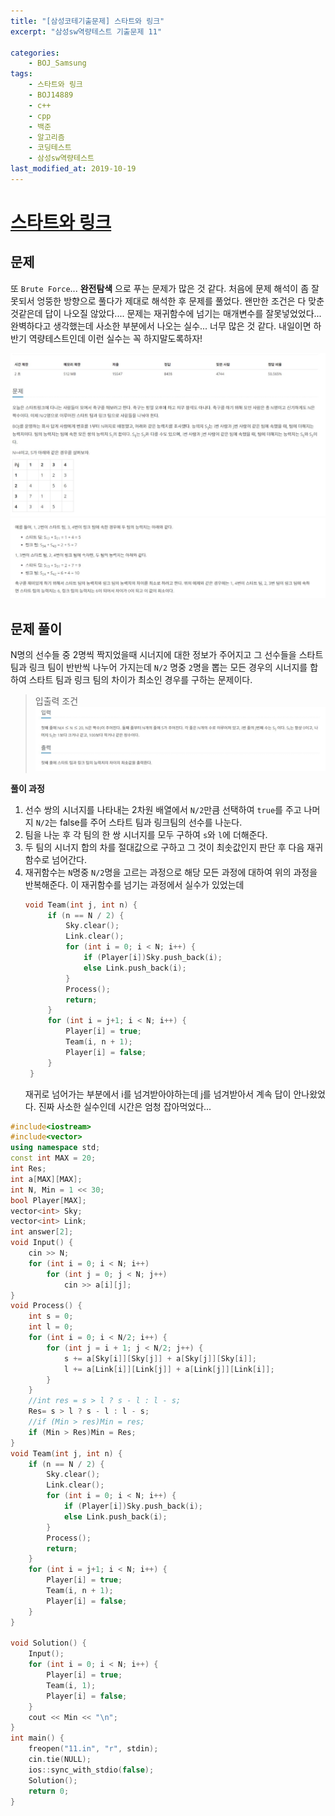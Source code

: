 ```yaml
---
title: "[삼성코테기출문제] 스타트와 링크"
excerpt: "삼성sw역량테스트 기출문제 11"

categories:
    - BOJ_Samsung
tags:
    - 스타트와 링크
    - BOJ14889
    - c++
    - cpp
    - 백준
    - 알고리즘
    - 코딩테스트
    - 삼성sw역량테스트
last_modified_at: 2019-10-19
---  
```

# [스타트와 링크](https://www.acmicpc.net/problem/14889)  
  
## 문제  
또  `Brute Force`... __완전탐색__ 으로 푸는 문제가 많은 것 같다. 처음에 문제 해석이 좀 잘못되서 엉뚱한 방향으로 풀다가 제대로 해석한 후 문제를 풀었다. 왠만한 조건은 다 맞춘것같은데 답이 나오질 않았다.... 문제는 재귀함수에 넘기는 매개변수를 잘못넣었었다... 완벽하다고 생각했는데 사소한 부분에서 나오는 실수... 너무 많은 것 같다. 내일이면 하반기 역량테스트인데 이런 실수는 꼭 하지말도록하자!  

[![문제](/assets/BOJ-samsung/2019-10-19-SamsungEX11-img01.jpg)](/assets/2019-10-19-SamsungEX11-img01.jpg)  
[![문제](/assets/BOJ-samsung/2019-10-19-SamsungEX11-img02.jpg)](/assets/2019-10-19-SamsungEX11-img02.jpg)  

  
## 문제 풀이  
N명의 선수들 중 2명씩 짝지었을때 시너지에 대한 정보가 주어지고 그 선수들을 스타트 팀과 링크 팀이 반반씩 나누어 가지는데 `N/2` 명중 `2`명을 뽑는 모든 경우의 시너지를 합하여 스타트 팀과 링크 팀의 차이가 최소인 경우를 구하는 문제이다.

>입출력 조건  
[![입력](/assets/BOJ-samsung/2019-10-19-SamsungEX11-img03.jpg)](/assets/BOJ-samsung/2019-10-19-SamsungEX11-img03.jpg)  
 
  
__풀이 과정__  
1. 선수 쌍의 시너지를 나타내는 2차원 배열에서 `N/2`만큼 선택하여 `true`를 주고 나머지 `N/2`는 false를 주어 스타트 팀과 링크팀의 선수를 나눈다.
2. 팀을 나눈 후 각 팀의 한 쌍 시너지를 모두 구하여 `s`와 `l`에 더해준다.
3. 두 팀의 시너지 합의 차를 절대값으로 구하고 그 것이 최솟값인지 판단 후 다음 재귀함수로 넘어간다.
4. 재귀함수는 `N`명중 `N/2`명을 고르는 과정으로 해당 모든 과정에 대하여 위의 과정을 반복해준다. 이 재귀함수를 넘기는 과정에서 실수가 있었는데  
   ```cpp  
   void Team(int j, int n) {
		if (n == N / 2) {
			Sky.clear();
			Link.clear();
			for (int i = 0; i < N; i++) {
				if (Player[i])Sky.push_back(i);
				else Link.push_back(i);
			}
			Process();
			return;
		}
		for (int i = j+1; i < N; i++) {
			Player[i] = true;
			Team(i, n + 1);
			Player[i] = false;
		}
	}
   ```  
   재귀로 넘어가는 부분에서 i를 넘겨받아야하는데 j를 넘겨받아서 계속 답이 안나왔었다. 진짜 사소한 실수인데 시간은 엄청 잡아먹었다... 


```cpp
#include<iostream>
#include<vector>
using namespace std;
const int MAX = 20;
int Res;
int a[MAX][MAX];
int N, Min = 1 << 30;
bool Player[MAX];
vector<int> Sky;
vector<int> Link;
int answer[2];
void Input() {
	cin >> N;
	for (int i = 0; i < N; i++)
		for (int j = 0; j < N; j++)
			cin >> a[i][j];
}
void Process() {
	int s = 0;
	int l = 0;
	for (int i = 0; i < N/2; i++) {
		for (int j = i + 1; j < N/2; j++) {
			s += a[Sky[i]][Sky[j]] + a[Sky[j]][Sky[i]];
			l += a[Link[i]][Link[j]] + a[Link[j]][Link[i]];
		}
	}
	//int res = s > l ? s - l : l - s;
	Res= s > l ? s - l : l - s;
	//if (Min > res)Min = res;
	if (Min > Res)Min = Res;
}
void Team(int j, int n) {
	if (n == N / 2) {
		Sky.clear();
		Link.clear();
		for (int i = 0; i < N; i++) {
			if (Player[i])Sky.push_back(i);
			else Link.push_back(i);
		}
		Process();
		return;
	}
	for (int i = j+1; i < N; i++) {
		Player[i] = true;
		Team(i, n + 1);
		Player[i] = false;
	}
}

void Solution() {
	Input();
	for (int i = 0; i < N; i++) {
		Player[i] = true;
		Team(i, 1);
		Player[i] = false;
	}
	cout << Min << "\n";
}
int main() {
	freopen("11.in", "r", stdin);
	cin.tie(NULL);
	ios::sync_with_stdio(false);
	Solution();
	return 0;
}
```